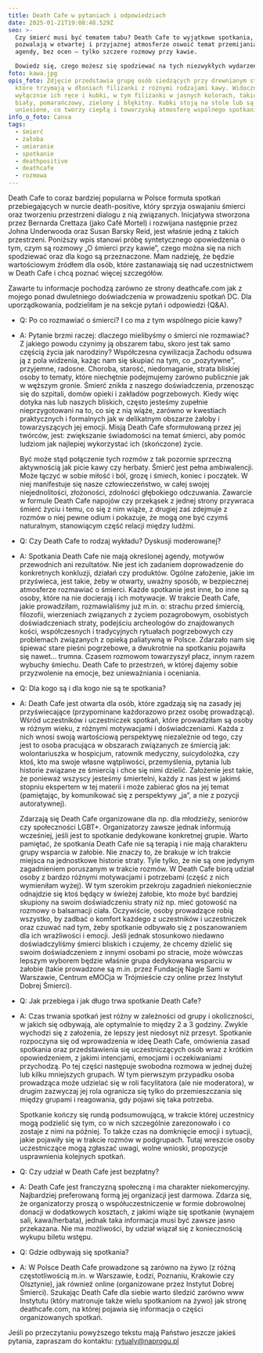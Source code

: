 ```yaml
---
title: Death Cafe w pytaniach i odpowiedziach
date: 2025-01-21T19:08:48.529Z
seo: >-
  Czy śmierć musi być tematem tabu? Death Cafe to wyjątkowe spotkania, które
  pozwalają w otwartej i przyjaznej atmosferze oswoić temat przemijania. Bez
  agendy, bez ocen – tylko szczere rozmowy przy kawie.

  Dowiedz się, czego możesz się spodziewać na tych niezwykłych wydarzeniach i jak znaleźć spotkanie w swojej okolicy lub online. Odkryj przestrzeń, gdzie śmierć spotyka się z życiem – zapraszamy do lektury!
foto: kawa.jpg
opis_foto: Zdjęcie przedstawia grupę osób siedzących przy drewnianym stole,
  które trzymają w dłoniach filiżanki z różnymi rodzajami kawy. Widoczne są
  wyłącznie ich ręce i kubki, w tym filiżanki w jasnych kolorach, takich jak
  biały, pomarańczowy, zielony i błękitny. Kubki stoją na stole lub są
  uniesione, co tworzy ciepłą i towarzyską atmosferę wspólnego spotkania.
info_o_foto: Canva
tags:
  - śmierć
  - żałoba
  - umieranie
  - spotkanie
  - deathpositive
  - deathcafe
  - rozmowa
---
```

Death Cafe to coraz bardziej popularna w Polsce formuła spotkań przebiegających w nurcie death-positive, który sprzyja oswajaniu śmierci oraz tworzeniu przestrzeni dialogu z nią związanych. Inicjatywa stworzona przez Bernarda Crettaza (jako Café Mortel) i rozwijana następnie przez Johna Underwooda oraz Susan Barsky Reid, jest właśnie jedną z takich przestrzeni. Poniższy wpis stanowi próbę syntetycznego opowiedzenia o tym, czym są rozmowy „O śmierci przy kawie”, czego można się na nich spodziewać oraz dla kogo są przeznaczone. Mam nadzieję, że będzie wartościowym źródłem dla osób, które zastanawiają się nad uczestnictwem w Death Cafe i chcą poznać więcej szczegółów.

Zawarte tu informacje pochodzą zarówno ze strony deathcafe.com jak z mojego ponad dwuletniego doświadczenia w prowadzeniu spotkań DC. Dla uporządkowania, podzieliłam je na sekcje pytań i odpowiedzi (Q&A).

* Q: Po co rozmawiać o śmierci? I co ma z tym wspólnego picie kawy?
* A: Pytanie brzmi raczej: dlaczego mielibyśmy o śmierci nie rozmawiać? Z jakiego powodu czynimy ją obszarem tabu, skoro jest tak samo częścią życia jak narodziny? Współczesna cywilizacja Zachodu odsuwa ją z pola widzenia, każąc nam się skupiać na tym, co „pozytywne”, przyjemne, radosne. Choroba, starość, niedomaganie, strata bliskiej osoby to tematy, które niechętnie podejmujemy zarówno publicznie jak w węższym gronie. Śmierć znikła z naszego doświadczenia, przenosząc się do szpitali, domów opieki i zakładów pogrzebowych. Kiedy więc dotyka nas lub naszych bliskich, często jesteśmy zupełnie nieprzygotowani na to, co się z nią wiąże, zarówno w kwestiach praktycznych i formalnych jak w delikatnym obszarze żałoby i towarzyszących jej emocji.
  Misją Death Cafe sformułowaną przez jej twórców, jest: zwiększanie świadomości na temat śmierci, aby pomóc ludziom jak najlepiej wykorzystać ich (skończone) życie.

  Być może stąd połączenie tych rozmów z tak pozornie sprzeczną aktywnością jak picie kawy czy herbaty. Śmierć jest pełna ambiwalencji. Może łączyć w sobie miłość i ból, grozę i śmiech, koniec i początek. W niej manifestuje się nasze człowieczeństwo, w całej swojej niejednolitości, złożoności, zdolności głębokiego odczuwania. Zawarcie w formule Death Cafe napojów czy przekąsek z jednej strony przywraca śmierć życiu i temu, co się z nim wiąże, z drugiej zaś zdejmuje z rozmów o niej pewne odium i pokazuje, że mogą one być czymś naturalnym, stanowiącym część relacji między ludźmi.
* Q: Czy Death Cafe to rodzaj wykładu? Dyskusji moderowanej? 
* A: Spotkania Death Cafe nie mają określonej agendy, motywów przewodnich ani rezultatów. Nie jest ich zadaniem doprowadzenie do konkretnych konkluzji, działań czy produktów. Ogólne założenie, jakie im przyświeca, jest takie, żeby w otwarty, uważny sposób, w bezpiecznej atmosferze rozmawiać o śmierci. Każde spotkanie jest inne, bo inne są osoby, które na nie docierają i ich motywacje. W trakcie Death Cafe, jakie prowadziłam, rozmawialiśmy już m.in. o: strachu przed śmiercią, filozofii, wierzeniach związanych z życiem pozagrobowym, osobistych doświadczeniach straty, podejściu archeologów do znajdowanych kości, współczesnych i tradycyjnych rytuałach pogrzebowych czy problemach związanych z opieką paliatywną w Polsce. Zdarzało nam się śpiewać stare pieśni pogrzebowe, a dwukrotnie na spotkaniu pojawiła się nawet… trumna. Czasem rozmowom towarzyszył płacz, innym razem wybuchy śmiechu. Death Cafe to przestrzeń, w której dajemy sobie przyzwolenie na emocje, bez unieważniania i oceniania.
* Q: Dla kogo są i dla kogo nie są te spotkania?
* A: Death Cafe jest otwarta dla osób, które zgadzają się na zasady jej przyświecające (przypominane każdorazowo przez osobę prowadzącą). Wśród uczestników i uczestniczek spotkań, które prowadziłam są osoby w różnym wieku, z różnymi motywacjami i doświadczeniami. Każda z nich wnosi swoją wartościową perspektywę niezależnie od tego, czy jest to osoba pracująca w obszarach związanych ze śmiercią jak: wolontariuszka w hospicjum, ratownik medyczny, suicydolożka, czy ktoś, kto ma swoje własne wątpliwości, przemyślenia, pytania lub historie związane ze śmiercią i chce się nimi dzielić. Założenie jest takie, że ponieważ wszyscy jesteśmy śmiertelni, każdy z nas jest w jakimś stopniu ekspertem w tej materii i może zabierać głos na jej temat (pamiętając, by komunikować się z perspektywy „ja”, a nie z pozycji autoratywnej).

  Zdarzają się Death Cafe organizowane dla np. dla młodzieży, seniorów czy społeczności LGBT+. Organizatorzy zawsze jednak informują wcześniej, jeśli jest to spotkanie dedykowane konkretnej grupie.
  Warto pamiętać, że spotkania Death Cafe nie są terapią i nie mają charakteru grupy wsparcia w żałobie. Nie znaczy to, że brakuje w ich trakcie miejsca na jednostkowe historie straty. Tyle tylko, że nie są one jedynym zagadnieniem poruszanym w trakcie rozmów. W Death Cafe biorą udział osoby z bardzo różnymi motywacjami i potrzebami (część z nich wymieniłam wyżej). W tym szerokim przekroju zagadnień niekoniecznie odnajdzie się ktoś będący w świeżej żałobie, kto może być bardziej skupiony na swoim doświadczeniu straty niż np. mieć gotowość na rozmowy o balsamacji ciała. Oczywiście, osoby prowadzące robią wszystko, by zadbać o komfort każdego z uczestników i uczestniczek oraz czuwać nad tym, żeby spotkanie odbywało się z poszanowaniem dla ich wrażliwości i emocji. Jeśli jednak stosunkowo niedawno doświadczyliśmy śmierci bliskich i czujemy, że chcemy dzielić się swoim doświadczeniem z innymi osobami po stracie, może wówczas lepszym wyborem będzie właśnie grupa dedykowana wsparciu w żałobie (takie prowadzone są m.in. przez Fundację Nagle Sami w Warszawie, Centrum eMOCja w Trójmieście czy online przez Instytut Dobrej Śmierci).
* Q: Jak przebiega i jak długo trwa spotkanie Death Cafe?
* A: Czas trwania spotkań jest różny w zależności od grupy i okoliczności, w jakich się odbywają, ale optymalnie to między 2 a 3 godziny. Zwykle wychodzi się z założenia, że lepszy jest niedosyt niż przesyt.
  Spotkanie rozpoczyna się od wprowadzenia w ideę Death Cafe, omówienia zasad spotkania oraz przedstawienia się uczestniczących osób wraz z krótkim opowiedzeniem, z jakimi intencjami, emocjami i oczekiwaniami przychodzą. Po tej części następuje swobodna rozmowa w jednej dużej lub kilku mniejszych grupach. W tym pierwszym przypadku osoba prowadząca może udzielać się w roli facylitatora (ale nie moderatora), w drugim zazwyczaj jej rola ogranicza się tylko do przemieszczania się między grupami i reagowania, gdy pojawi się taka potrzeba.

  Spotkanie kończy się rundą podsumowującą, w trakcie której uczestnicy mogą podzielić się tym, co w nich szczególnie zarezonowało i co zostaje z nimi na później. To także czas na domknięcie emocji i sytuacji, jakie pojawiły się w trakcie rozmów w podgrupach. Tutaj wreszcie osoby uczestniczące mogą zgłaszać uwagi, wolne wnioski, propozycje usprawnienia kolejnych spotkań.
* Q: Czy udział w Death Cafe jest bezpłatny?
* A: Death Cafe jest franczyzną społeczną i ma charakter niekomercyjny. Najbardziej preferowaną formą jej organizacji jest darmowa. Zdarza się, że organizatorzy proszą o współuczestniczenie w formie dobrowolnej donacji w dodatkowych kosztach, z jakimi wiąże się spotkanie (wynajem sali, kawa/herbata), jednak taka informacja musi być zawsze jasno przekazana. Nie ma możliwości, by udział wiązał się z koniecznością wykupu biletu wstępu.
* Q: Gdzie odbywają się spotkania?
* A: W Polsce Death Cafe prowadzone są zarówno na żywo (z różną częstotliwością m.in. w Warszawie, Łodzi, Poznaniu, Krakowie czy Olsztynie), jak również online (organizowane przez Instytut Dobrej Śmierci). Szukając Death Cafe dla siebie warto śledzić zarówno www Instytutu (który matronuje także wielu spotkaniom na żywo) jak stronę deathcafe.com, na której pojawia się informacja o części organizowanych spotkań.

Jeśli po przeczytaniu powyższego tekstu mają Państwo jeszcze jakieś pytania, zapraszam do kontaktu: rytualy@naprogu.pl